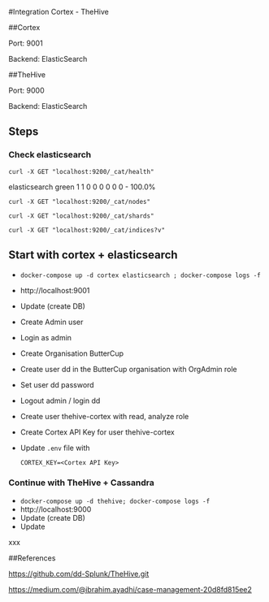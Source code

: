 #Integration Cortex - TheHive

##Cortex

Port: 9001

Backend: ElasticSearch

##TheHive

Port: 9000

Backend: ElasticSearch

## Steps

### Check elasticsearch

```
curl -X GET "localhost:9200/_cat/health"
```

<timestamp> elasticsearch green 1 1 0 0 0 0 0 0 - 100.0%

```
curl -X GET "localhost:9200/_cat/nodes"
```

```
curl -X GET "localhost:9200/_cat/shards"
```

```
curl -X GET "localhost:9200/_cat/indices?v"
```

## Start with cortex + elasticsearch

- `docker-compose up -d cortex elasticsearch ; docker-compose logs -f`

- http://localhost:9001

- Update (create DB)

- Create Admin user

- Login as admin

- Create Organisation ButterCup

- Create user dd in the ButterCup organisation with OrgAdmin role

- Set user dd password

- Logout admin / login dd

- Create user thehive-cortex with read, analyze role

- Create Cortex API Key for user thehive-cortex

- Update `.env` file with  

  ```
  CORTEX_KEY=<Cortex API Key>
  ```

### Continue with TheHive + Cassandra

- `docker-compose up -d thehive; docker-compose logs -f`
- http://localhost:9000
- Update (create DB)
- Update 

xxx

##References

https://github.com/dd-Splunk/TheHive.git

https://medium.com/@ibrahim.ayadhi/case-management-20d8fd815ee2

